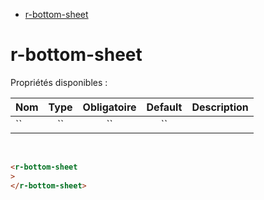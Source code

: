 - [r-bottom-sheet](#r-bottom-sheet)

# r-bottom-sheet

Propriétés disponibles :

| Nom | Type  | Obligatoire | Default | Description |
| --- | :---: | :---------: | :-----: | ----------- |
| ``  |  ``   |     ``      |   ``    |             |

<br>

```html
<r-bottom-sheet
>
</r-bottom-sheet>
```
